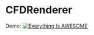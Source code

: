 # CFDRenderer

Demo:
[![Everything Is AWESOME](https://yt-embed.herokuapp.com/embed?v=YX5yoApjI3M)](https://www.youtube.com/watch?v=YX5yoApjI3M "Everything Is AWESOME")
